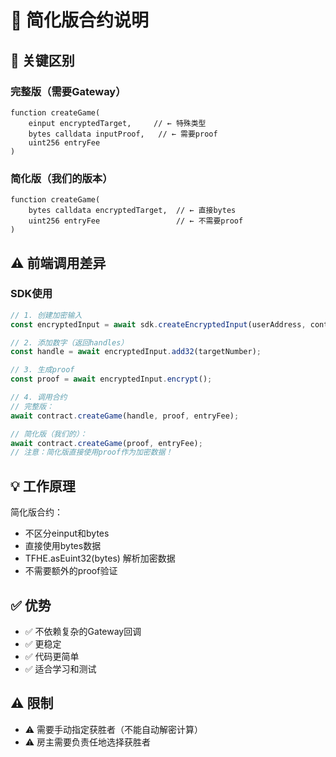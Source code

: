 # 📝 简化版合约说明

## 🎯 关键区别

### 完整版（需要Gateway）
```solidity
function createGame(
    einput encryptedTarget,     // ← 特殊类型
    bytes calldata inputProof,   // ← 需要proof
    uint256 entryFee
)
```

### 简化版（我们的版本）
```solidity
function createGame(
    bytes calldata encryptedTarget,  // ← 直接bytes
    uint256 entryFee                 // ← 不需要proof
)
```

## ⚠️ 前端调用差异

### SDK使用
```typescript
// 1. 创建加密输入
const encryptedInput = await sdk.createEncryptedInput(userAddress, contractAddress);

// 2. 添加数字（返回handles）
const handle = await encryptedInput.add32(targetNumber);

// 3. 生成proof
const proof = await encryptedInput.encrypt();

// 4. 调用合约
// 完整版：
await contract.createGame(handle, proof, entryFee);

// 简化版（我们的）：
await contract.createGame(proof, entryFee);
// 注意：简化版直接使用proof作为加密数据！
```

## 💡 工作原理

简化版合约：
- 不区分einput和bytes
- 直接使用bytes数据
- TFHE.asEuint32(bytes) 解析加密数据
- 不需要额外的proof验证

## ✅ 优势

- ✅ 不依赖复杂的Gateway回调
- ✅ 更稳定
- ✅ 代码更简单
- ✅ 适合学习和测试

## ⚠️ 限制

- ⚠️ 需要手动指定获胜者（不能自动解密计算）
- ⚠️ 房主需要负责任地选择获胜者


